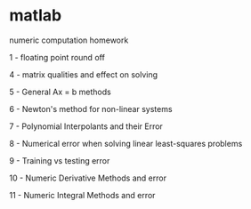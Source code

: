 # matlab
numeric computation homework

1 - floating point round off

4 - matrix qualities and effect on solving

5 - General Ax = b methods

6 - Newton's method for non-linear systems

7 - Polynomial Interpolants and their Error

8 - Numerical error when solving linear least-squares problems

9 - Training vs testing error

10 - Numeric Derivative Methods and error

11 - Numeric Integral Methods and error
